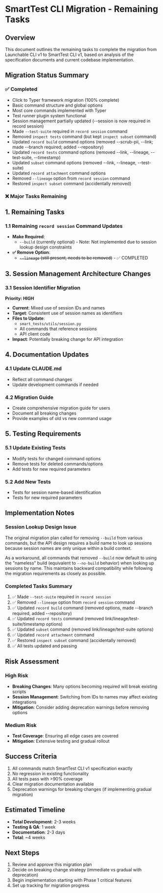 # SmartTest CLI Migration - Remaining Tasks

## Overview
This document outlines the remaining tasks to complete the migration from Launchable CLI v1 to SmartTest CLI v1, based on analysis of the specification documents and current codebase implementation.

## Migration Status Summary

### ✅ Completed
- Click to Typer framework migration (100% complete)
- Basic command structure and global options
- Most core commands implemented with Typer
- Test runner plugin system functional
- Session management partially updated (--session is now required in record session)
- Made `--test-suite` required in `record session` command
- Removed `inspect tests` command (but kept `inspect subset` command)
- Updated `record build` command options (removed --scrub-pii, --link; made --branch required; added --repository)
- Updated `record tests` command options (removed --link, --lineage, --test-suite, --timestamp)
- Updated `subset` command options (removed --link, --lineage, --test-suite)
- Updated `record attachment` command options
- Removed `--lineage` option from `record session` command
- Restored `inspect subset` command (accidentally removed)
### ❌ Major Tasks Remaining

## 1. Remaining Tasks

### 1.1 Remaining `record session` Command Updates
- **Make Required**:
  - `--build` (currently optional) - Note: Not implemented due to session lookup design constraints
- **✅ Remove Option**:
  - ~~`--lineage` (still present, needs to be removed)~~ - ✅ COMPLETED

## 3. Session Management Architecture Changes

### 3.1 Session Identifier Migration
**Priority: HIGH**
- **Current**: Mixed use of session IDs and names
- **Target**: Consistent use of session names as identifiers
- **Files to Update**:
  - `smart_tests/utils/session.py`
  - All commands that reference sessions
  - API client code
- **Impact**: Potentially breaking change for API integration

## 4. Documentation Updates

### 4.1 Update CLAUDE.md
- Reflect all command changes
- Update development commands if needed

### 4.2 Migration Guide
- Create comprehensive migration guide for users
- Document all breaking changes
- Provide examples of old vs new command usage

## 5. Testing Requirements

### 5.1 Update Existing Tests
- Modify tests for changed command options
- Remove tests for deleted commands/options
- Add tests for new required parameters

### 5.2 Add New Tests
- Tests for session name-based identification
- Tests for new required parameters

## Implementation Notes

### Session Lookup Design Issue
The original migration plan called for removing `--build` from various commands, but the API design requires a build name to look up sessions because session names are only unique within a build context. 

As a workaround, all commands that removed `--build` now default to using the "nameless" build (equivalent to `--no-build` behavior) when looking up sessions by name. This maintains backward compatibility while following the migration requirements as closely as possible.

### Completed Tasks Summary
1. ✅ Made `--test-suite` required in `record session`
2. ✅ Removed `--lineage` option from `record session` command
3. ✅ Updated `record build` command (removed options, made --branch required, added --repository)
4. ✅ Updated `record tests` command (removed link/lineage/test-suite/timestamp options)
5. ✅ Updated `subset` command (removed link/lineage/test-suite options)
6. ✅ Updated `record attachment` command
7. ✅ Restored `inspect subset` command (accidentally removed)
8. ✅ All tests updated and passing

## Risk Assessment

### High Risk
- **Breaking Changes**: Many options becoming required will break existing scripts
- **Session Management**: Switching from IDs to names may affect existing integrations
- **Mitigation**: Consider adding deprecation warnings before removing options

### Medium Risk
- **Test Coverage**: Ensuring all edge cases are covered
- **Mitigation**: Extensive testing and gradual rollout

## Success Criteria

1. All commands match SmartTest CLI v1 specification exactly
2. No regression in existing functionality
3. All tests pass with >90% coverage
4. Clear migration documentation available
5. Deprecation warnings for breaking changes (if implementing gradual migration)

## Estimated Timeline

- **Total Development**: 2-3 weeks
- **Testing & QA**: 1 week
- **Documentation**: 2-3 days
- **Total**: ~4 weeks

## Next Steps

1. Review and approve this migration plan
2. Decide on breaking change strategy (immediate vs gradual with deprecation)
3. Begin implementation starting with Phase 1 critical features
4. Set up tracking for migration progress
